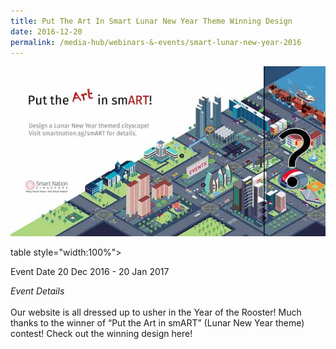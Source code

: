 ```yaml
---
title: Put The Art In Smart Lunar New Year Theme Winning Design
date: 2016-12-20
permalink: /media-hub/webinars-&-events/smart-lunar-new-year-2016
---
```


![Smart Lunar New Year Winning Design](/images/media-hub/events/till-2020/smart-lunar-new-year-2016.jpeg)

table style="width:100%">
  <tr>
    <td style="width:20%">Event Date</td>	
    <td style="width:80%">20 Dec 2016 - 20 Jan 2017</td>	
  </tr>
</table>

*Event Details*<br>		
Our website is all dressed up to usher in the Year of the Rooster! Much thanks to the winner of “Put the Art in smART” (Lunar New Year theme) contest! Check out the winning design here!

